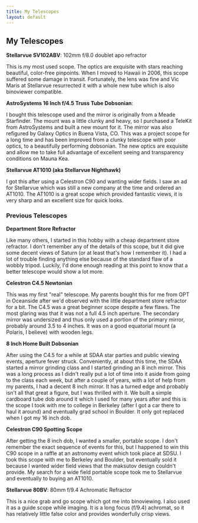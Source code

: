 ```yaml
---
title: My Telescopes
layout: default
---
```


## My Telescopes

**Stellarvue  SV102ABV**: 102mm f/8.0 doublet apo refractor

This is my most used scope. The optics are exquisite with stars reaching beautiful, color-free pinpoints. When I moved to Hawaii in 2006, this scope suffered some damage in transit. Fortunately, the lens was fine and Vic Maris at Stellarvue resurrected it with a whole new tube which is also binoviewer compatible.

**AstroSystems 16 Inch f/4.5 Truss Tube Dobsonian**:

I bought this telescope used and the mirror is originally from a Meade Starfinder. The mount was a little clunky and heavy, so I purchased a TeleKit from AstroSystems and built a new mount for it. The mirror was also refigured by Galaxy Optics in Buena Vista, CO.  This was a project scope for a long time and has been improved from a clunky telescope with poor optics, to a beautifully performing dobsonian.  The new optics are exquisite and allow me to take full advantage of excellent seeing and transparency conditions on Mauna Kea.

**Stellarvue AT1010 (aka Stellarvue Nighthawk)**

I got this after using a Celestron C90 and wanting wider fields. I saw an ad for Stellarvue which was still a new company at the time and ordered an AT1010. The AT1010 is a great scope which provided fantastic views, it is very sharp and an excellent size for quick looks.

### Previous Telescopes

**Department Store Refractor**

Like many others, I started in this hobby with a cheap department store refractor. I don't remember any of the details of this scope, but it did give some decent views of Saturn (or at least that's how I remember it). I had a lot of trouble finding anything else because of the standard flaw of a wobbly tripod. Luckily, I'd done enough reading at this point to know that a better telescope would show a lot more.

**Celestron C4.5 Newtonian**

This was my first "real" telescope. My parents bought this for me from OPT in Oceanside after we'd observed with the little department store refractor for a bit. The C4.5 was a great beginner scope despite a few flaws. The most glaring was that it was not a full 4.5 inch aperture. The secondary mirror was undersized and thus only used a portion of the primary mirror, probably around 3.5 to 4 inches. It was on a good equatorial mount (a Polaris, I believe) with wooden legs.

**8 Inch Home Built Dobsonian**

After using the C4.5 for a while at SDAA star parties and public viewing events, aperture fever struck. Conveniently, at about this time, the SDAA started a mirror grinding class and I started grinding an 8 inch mirror. This was a long process as I didn't really put a lot of time into it aside from going to the class each week, but after a couple of years, with a lot of help from my parents, I had a decent 8 inch mirror. It has a turned edge and probably isn't all that great a figure, but I was thrilled with it. We built a simple cardboard tube dob around it which I used for many years after and this is the scope I took with me to college in Berkeley (after I got a car there to haul it around) and eventually grad school in Boulder. It only got replaced when I got my 16 inch dob.

**Celestron C90 Spotting Scope**

After getting the 8 inch dob, I wanted a smaller, portable scope. I don't remember the exact sequence of events for this, but I happened to win this C90 scope in a raffle at an astronomy event which took place at SDSU. I took this scope with me to Berkeley and Boulder, but eventually sold it because I wanted wider field views that the maksutov design couldn't provide. My search for a wide field portable scope took me to Stellarvue and eventually to buying an AT1010.

**Stellarvue 80BV**: 80mm f/9.4 Achromatic Refractor

This is a nice grab and go scope which got me into binoviewing. I also used it as a guide scope while imaging. It is a long focus (f/9.4) achromat, so it has relatively little false color and provides wonderfully crisp views.
